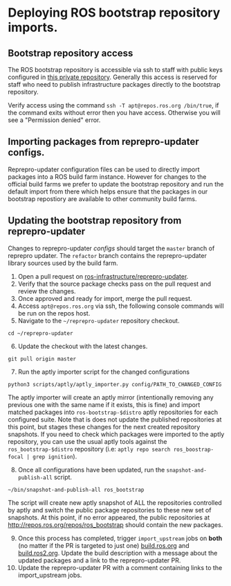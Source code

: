 # Deploying ROS bootstrap repository imports.

## Bootstrap repository access

The ROS bootstrap repository is accessible via ssh to staff with public keys configured in [this private repository](https://github.com/osrf/chef-osrf/tree/latest/data_bags/staff_public_keys).
Generally this access is reserved for staff who need to publish infrastructure packages directly to the bootstrap repository.

Verify access using the command `ssh -T apt@repos.ros.org /bin/true`, if the command exits without error then you have access.
Otherwise you will see a "Permission denied" error.

## Importing packages from reprepro-updater configs.

Reprepro-updater configuration files can be used to directly import packages into a ROS build farm instance.
However for changes to the official build farms we prefer to update the bootstrap repository and run the default import from there which helps ensure that the packages in our bootstrap repostiory are available to other community build farms.

## Updating the bootstrap repository from reprepro-updater

Changes to reprepro-updater *configs* should target the `master` branch of reprepro updater.
The `refactor` branch contains the reprepro-updater library sources used by the build farm.

1. Open a pull request on [ros-infrastructure/reprepro-updater](https://github.com/ros-infrastructure/reprepro-updater).
2. Verify that the source package checks pass on the pull request and review the changes.
3. Once approved and ready for import, merge the pull request.
4. Access `apt@repos.ros.org` via ssh, the following console commands will be run on the repos host.
5. Navigate to the `~/reprepro-updater` repository checkout.
```
cd ~/reprepro-updater
```
6. Update the checkout with the latest changes.
```
git pull origin master
```
7. Run the aptly importer script for the changed configurations
```
python3 scripts/aptly/aptly_importer.py config/PATH_TO_CHANGED_CONFIG
```
The aptly importer will create an aptly mirror (intentionally removing any previous one with the same name if it exists, this is fine) and import matched packages into `ros-bootstrap-$distro` aptly repositories for each configured suite.
Note that is does not update the published repositories at this point, but stages these changes for the next created repository snapshots.
If you need to check which packages were imported to the aptly repository, you can use the usual aptly tools against the `ros_bootstrap-$distro` repository (i.e: `aptly repo search ros_boostrap-focal | grep ignition`).

8. Once all configurations have been updated, run the `snapshot-and-publish-all` script.
```
~/bin/snapshot-and-publish-all ros_bootstrap
```
The script will create new aptly snapshot of ALL the repositories controlled by aptly and switch the public package repositories to these new set of snapshots.
At this point, if no error appeared, the public repositories at <http://repos.ros.org/repos/ros_bootstrap> should contain the new packages.

9. Once this process has completed, trigger `import_upstream` jobs on **both** (no matter if the PR is targeted to just one)  [build.ros.org](https://build.ros.org/job/import_upstream) and [build.ros2.org](https://build.ros2.org/job/import_upstream).
Update the build description with a message about the updated packages and a link to the reprepro-updater PR.
10. Update the reprepro-updater PR with a comment containing links to the import_upstream jobs.

